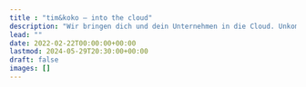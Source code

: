 ```yaml
---
title : "tim&koko — into the cloud"
description: "Wir bringen dich und dein Unternehmen in die Cloud. Unkompliziert und kompetent. Für bessere Ergebnisse und gute Laune. Mit technologischen Lösungen, die begeistern. Und einer involvierenden Zusammenarbeit, die bewegt. Damit Technologie und Mensch nicht gegeneinander arbeiten sondern gemeinsam besseres entsteht."
lead: ""
date: 2022-02-22T00:00:00+00:00
lastmod: 2024-05-29T20:30:00+00:00
draft: false
images: []
---
```

